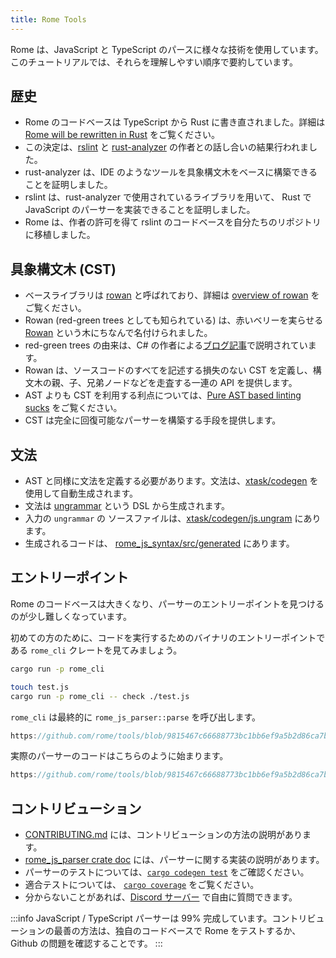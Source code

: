 ```yaml
---
title: Rome Tools
---
```


Rome は、JavaScript と TypeScript のパースに様々な技術を使用しています。このチュートリアルでは、それらを理解しやすい順序で要約しています。

<!--truncate-->

## 歴史

- Rome のコードベースは TypeScript から Rust に書き直されました。詳細は [Rome will be rewritten in Rust](https://web.archive.org/web/20230401084626/https://rome.tools/blog/2021/09/21/rome-will-be-rewritten-in-rust/) をご覧ください。
- この決定は、[rslint](https://github.com/rslint/rslint) と [rust-analyzer](https://github.com/rust-lang/rust-analyzer) の作者との話し合いの結果行われました。
- rust-analyzer は、IDE のようなツールを具象構文木をベースに構築できることを証明しました。
- rslint は、rust-analyzer で使用されているライブラリを用いて、 Rust で JavaScript のパーサーを実装できることを証明しました。
- Rome は、作者の許可を得て rslint のコードベースを自分たちのリポジトリに移植しました。

## 具象構文木 (CST)

- ベースライブラリは [rowan](https://github.com/rust-analyzer/rowan) と呼ばれており、詳細は [overview of rowan](https://github.com/rust-lang/rust-analyzer/blob/master/docs/dev/syntax.md) をご覧ください。
- Rowan (red-green trees としても知られている) は、赤いベリーを実らせる [Rowan](https://en.wikipedia.org/wiki/Rowan) という木にちなんで名付けられました。
- red-green trees の由来は、C# の作者による[ブログ記事](https://ericlippert.com/2012/06/08/red-green-trees/)で説明されています。
- Rowan は、ソースコードのすべてを記述する損失のない CST を定義し、構文木の親、子、兄弟ノードなどを走査する一連の API を提供します。
- AST よりも CST を利用する利点については、[Pure AST based linting sucks](https://rdambrosio016.github.io/rust/2020/09/18/pure-ast-based-linting-sucks.html) をご覧ください。
- CST は完全に回復可能なパーサーを構築する手段を提供します。

## 文法

- AST と同様に文法を定義する必要があります。文法は、[xtask/codegen](https://github.com/rome/tools/tree/main/xtask/codegen) を使用して自動生成されます。
- 文法は [ungrammar](https://github.com/rust-analyzer/ungrammar) という DSL から生成されます。
- 入力の `ungrammar` の ソースファイルは、[xtask/codegen/js.ungram](https://github.com/rome/tools/blob/main/xtask/codegen/js.ungram) にあります。
- 生成されるコードは、 [rome_js_syntax/src/generated](https://github.com/rome/tools/tree/main/crates/rome_js_syntax/src/generated) にあります。

## エントリーポイント

Rome のコードベースは大きくなり、パーサーのエントリーポイントを見つけるのが少し難しくなっています。

初めての方のために、コードを実行するためのバイナリのエントリーポイントである `rome_cli` クレートを見てみましょう。

```bash
cargo run -p rome_cli

touch test.js
cargo run -p rome_cli -- check ./test.js
```

`rome_cli` は最終的に `rome_js_parser::parse` を呼び出します。

```rust reference
https://github.com/rome/tools/blob/9815467c66688773bc1bb6ef9a5b2d86ca7b3682/crates/rome_js_parser/src/parse.rs#L178-L187
```

実際のパーサーのコードはこちらのように始まります。

```rust reference
https://github.com/rome/tools/blob/9815467c66688773bc1bb6ef9a5b2d86ca7b3682/crates/rome_js_parser/src/syntax/program.rs#L14-L17
```

## コントリビューション

- [CONTRIBUTING.md](https://github.com/rome/tools/blob/main/CONTRIBUTING.md) には、コントリビューションの方法の説明があります。
- [rome_js_parser crate doc](https://rome.github.io/tools/rome_js_parser/index.html) には、パーサーに関する実装の説明があります。
- パーサーのテストについては、[`cargo codegen test`](https://github.com/rome/tools/tree/main/xtask/codegen#cargo-codegen-test) をご確認ください。
- 適合テストについては、 [`cargo coverage`](https://github.com/rome/tools/tree/main/xtask/coverage) をご覧ください。
- 分からないことがあれば、[Discord サーバー](https://discord.com/invite/rome) で自由に質問できます。

:::info
JavaScript / TypeScript パーサーは 99% 完成しています。コントリビューションの最善の方法は、独自のコードベースで Rome をテストするか、Github の問題を確認することです。
:::
